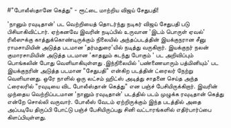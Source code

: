#"போலீஸ்தானே கெத்து" - ரூட்டை மாற்றிய விஜய் சேதுபதி! 

'நானும் ரவுடிதான்'  பட வெற்றியைத் தொடர்ந்து நடிகர் விஜய் சேதுபதி படு பிசியாகிவிட்டார். ஏற்கனவே இவரின் நடிப்பில் உருவான 'இடம் பொருள் ஏவல்' ரிலீஸுக்கு காத்துக்கொண்டிருக்கும் நிலையில் அந்தப்படத்தின் இயக்குநரான சீனு ராமசாமியின் அடுத்த படமான 'தர்மதுரை'யில் நடித்து வருகிறார். இயக்குநர் நலன் குமாரசாமியின் அடுத்த படமான 'காதலும் கடந்து போகும் ' பட அறிவிப்பும் பொங்கலின் போது வெளியாகியுள்ளது .இந்நிலையில் 'பண்ணையாரும் பத்மினியும்' பட இயக்குநரின் அடுத்த படமான "சேதுபதி" என்கிற படத்தின் ட்ரைலர் நேற்று வெளியானது. ஒரே நாளில் ஒரு லட்சம் ஹிட்ஸ் அடித்து சாதனை செய்த அந்த ட்ரைலரில் "ரவுடியை விட போலீஸ்தான் கெத்து" என பஞ்ச் பேசியிருக்கிறார். இவரின் முந்தைய வெற்றிப்படமான   'நானும் ரவுடிதான்' படத்தில் படம் முழுக்க ரவுடிதான் கெத்து என்றே சொல்லி வருவார். போலீஸ் வேடம் ஏற்றிருக்கும் இந்த படத்தில் அதை அப்படியே திருப்பி போட்டு பஞ்ச் பேசியிருப்பது சினி வட்டாரங்களில் எதிர்பார்ப்பை கிளப்பியுள்ளது. 
